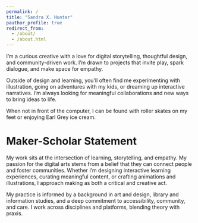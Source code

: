 ```yaml
---
permalink: /
title: "Sandra X. Hunter"
pauthor_profile: true
redirect_from: 
  - /about/
  - /about.html
---
```


I’m a curious creative with a love for digital storytelling, thoughtful design, and community-driven work. I’m drawn to projects that invite play, spark dialogue, and make space for empathy.

Outside of design and learning, you’ll often find me experimenting with illustration, going on adventures with my kids, or dreaming up interactive narratives. I’m always looking for meaningful collaborations and new ways to bring ideas to life.

When not in front of the computer, I can be found with roller skates on my feet or enjoying Earl Grey ice cream.

Maker-Scholar Statement
======
My work sits at the intersection of learning, storytelling, and empathy. My passion for the digital arts stems from a belief that they can connect people and foster communities. Whether I’m designing interactive learning experiences, curating meaningful content, or crafting animations and illustrations, I approach making as both a critical and creative act.

My practice is informed by a background in art and design, library and information studies, and a deep commitment to accessibility, community, and care. I work across disciplines and platforms, blending theory with praxis.